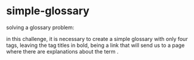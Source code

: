# simple-glossary

solving a glossary problem:

in this challenge, it is necessary to create a simple glossary with only four <html> tags, leaving the tag titles in bold, being a link that will send us to a page where there are explanations about the term <html>.
